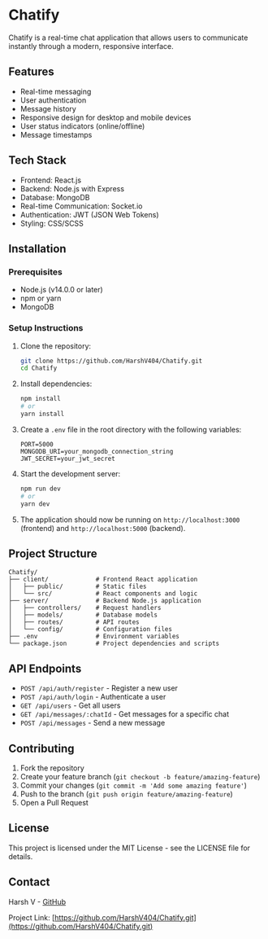 # Chatify

Chatify is a real-time chat application that allows users to communicate instantly through a modern, responsive interface.

## Features

- Real-time messaging
- User authentication
- Message history
- Responsive design for desktop and mobile devices
- User status indicators (online/offline)
- Message timestamps

## Tech Stack

- Frontend: React.js
- Backend: Node.js with Express
- Database: MongoDB
- Real-time Communication: Socket.io
- Authentication: JWT (JSON Web Tokens)
- Styling: CSS/SCSS

## Installation

### Prerequisites

- Node.js (v14.0.0 or later)
- npm or yarn
- MongoDB

### Setup Instructions

1. Clone the repository:
   ```bash
   git clone https://github.com/HarshV404/Chatify.git
   cd Chatify
   ```

2. Install dependencies:
   ```bash
   npm install
   # or
   yarn install
   ```

3. Create a `.env` file in the root directory with the following variables:
   ```
   PORT=5000
   MONGODB_URI=your_mongodb_connection_string
   JWT_SECRET=your_jwt_secret
   ```

4. Start the development server:
   ```bash
   npm run dev
   # or
   yarn dev
   ```

5. The application should now be running on `http://localhost:3000` (frontend) and `http://localhost:5000` (backend).

## Project Structure

```
Chatify/
├── client/             # Frontend React application
│   ├── public/         # Static files
│   └── src/            # React components and logic
├── server/             # Backend Node.js application
│   ├── controllers/    # Request handlers
│   ├── models/         # Database models
│   ├── routes/         # API routes
│   └── config/         # Configuration files
├── .env                # Environment variables
└── package.json        # Project dependencies and scripts
```

## API Endpoints

- `POST /api/auth/register` - Register a new user
- `POST /api/auth/login` - Authenticate a user
- `GET /api/users` - Get all users
- `GET /api/messages/:chatId` - Get messages for a specific chat
- `POST /api/messages` - Send a new message

## Contributing

1. Fork the repository
2. Create your feature branch (`git checkout -b feature/amazing-feature`)
3. Commit your changes (`git commit -m 'Add some amazing feature'`)
4. Push to the branch (`git push origin feature/amazing-feature`)
5. Open a Pull Request

## License

This project is licensed under the MIT License - see the LICENSE file for details.

## Contact

Harsh V - [GitHub](https://github.com/HarshV404)

Project Link: [https://github.com/HarshV404/Chatify.git](https://github.com/HarshV404/Chatify.git)

